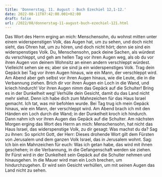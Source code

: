 ```yaml
---
title: 'Donnerstag, 11. August : Buch Ezechiel 12,1-12.'
date: 2022-08-11T07:42:00.001+02:00
draft: false
url: /2022/08/donnerstag-11-august-buch-ezechiel-121.html
---
```


Das Wort des Herrn erging an mich: Menschensohn, du wohnst mitten unter einem widerspenstigen Volk, das Augen hat, um zu sehen, und doch nicht sieht, das Ohren hat, um zu hören, und doch nicht hört; denn sie sind ein widerspenstiges Volk. Du, Menschensohn, pack deine Sachen, als würdest du verschleppt, und geh am hellen Tag vor ihren Augen weg, als ob du vor ihren Augen von deinem Wohnsitz an einen andern verschleppt würdest. Vielleicht sehen sie es; aber sie sind ja ein widerspenstiges Volk. Trag dein Gepäck bei Tag vor ihren Augen hinaus, wie ein Mann, der verschleppt wird. Am Abend aber geh selbst vor ihren Augen hinaus, wie die Leute, die in die Verbannung ziehen. Brich dir vor ihren Augen ein Loch in die Wand, und kriech hindurch! Vor ihren Augen nimm das Gepäck auf die Schulter! Bring es in der Dunkelheit weg! Verhülle dein Gesicht, damit du das Land nicht mehr siehst. Denn ich habe dich zum Mahnzeichen für das Haus Israel gemacht. Ich tat, was mir befohlen wurde. Bei Tag trug ich mein Gepäck hinaus, wie ein Mann, der verschleppt wird. Am Abend brach ich mit den Händen ein Loch durch die Wand; in der Dunkelheit kroch ich hindurch. Dann nahm ich vor ihren Augen das Gepäck auf die Schulter. Am nächsten Morgen erging das Wort des Herrn an mich: Menschensohn, hat nicht das Haus Israel, das widerspenstige Volk, zu dir gesagt: Was machst du da? Sag zu ihnen: So spricht Gott, der Herr: Dieses drohende Wort gilt dem Fürsten von Jerusalem und dem ganzen Volk Israel, das in Jerusalem wohnt. Sag: Ich bin ein Mahnzeichen für euch: Was ich getan habe, das wird mit ihnen geschehen; in die Verbannung, in die Gefangenschaft werden sie ziehen. Ihr Fürst wird in der Dunkelheit sein Gepäck auf die Schulter nehmen und hinausgehen. In die Mauer wird man ein Loch brechen, um hindurchzugehen. Er wird sein Gesicht verhüllen, um mit seinen Augen das Land nicht zu sehen.